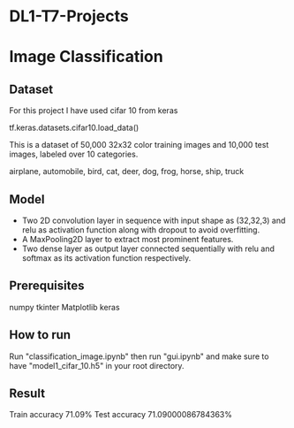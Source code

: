 # DL1-T7-Projects
# Image Classification

## Dataset
For this project I have used cifar 10 from keras

tf.keras.datasets.cifar10.load_data()

This is a dataset of 50,000 32x32 color training images and 10,000 test images, labeled over 10 categories. 

airplane, automobile, bird, cat, deer, dog, frog, horse, ship, truck

## Model
- Two 2D convolution layer in sequence with input shape as (32,32,3) and relu as activation function along with dropout to avoid overfitting.
- A MaxPooling2D layer to extract most prominent features.
- Two dense layer as output layer connected sequentially with relu and softmax as its activation function respectively.

## Prerequisites
numpy
tkinter
Matplotlib
keras

## How to run
Run "classification_image.ipynb" then run "gui.ipynb" and make sure to have "model1_cifar_10.h5" in your root directory.

## Result
Train accuracy 71.09%
Test accuracy 71.09000086784363%
